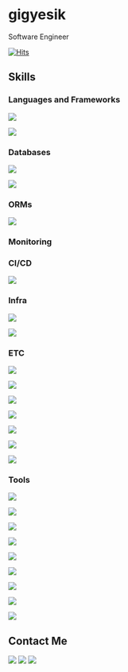 # gigyesik

Software Engineer

[![Hits](https://hits.seeyoufarm.com/api/count/incr/badge.svg?url=https%3A%2F%2Fgithub.com%2Fgigyesik%2Fhit-counter&count_bg=%2379C83D&title_bg=%23555555&icon=&icon_color=%23E7E7E7&title=hits&edge_flat=false)](https://hits.seeyoufarm.com)

## Skills

### Languages and Frameworks

<p>

[//]: # (Python)
  <img src="https://img.shields.io/badge/Python-3776AB?style=flat-square&logo=Python&logoColor=white">

[//]: # (SpringBoot)
  <img src="https://img.shields.io/badge/SpringBoot-6DB33F?style=flat-square&logo=SpringBoot&logoColor=white">

</p>

### Databases

<p>

[//]: # (MySQL)
  <img src="https://img.shields.io/badge/MySQL-4479A1?style=flat-square&logo=MySQL&logoColor=white">

[//]: # (Redis)
  <img src="https://img.shields.io/badge/Redis-FF4438?style=flat-square&logo=Redis&logoColor=white">
</p>

### ORMs

<p>

[//]: # (Hibernate)
  <img src="https://img.shields.io/badge/Hibernate-59666C?style=flat-square&logo=Hibernate&logoColor=white">

</p>

### Monitoring

### CI/CD

<p>

[//]: # (TeamcCity)
  <img src="https://img.shields.io/badge/TeamCity-000000?style=flat-square&logo=TeamCity&logoColor=white">

</p>

### Infra

<p>

[//]: # (AWS)
  <img src="https://img.shields.io/badge/AWS-232F3E?style=flat-square&logo=AmazonWebServices&logoColor=white">

[//]: # (Docker)
  <img src="https://img.shields.io/badge/Docker-2496ED?style=flat-square&logo=Docker&logoColor=white">

</p>

### ETC

<p>

[//]: # (Disqus)
  <img src="https://img.shields.io/badge/Disqus-2E9FFF?style=flat-square&logo=Disqus&logoColor=white">

[//]: # (Gradle)
  <img src="https://img.shields.io/badge/Gradle-02303A?style=flat-square&logo=Gradle&logoColor=white">  

[//]: # (Jekyll)
  <img src="https://img.shields.io/badge/Jekyll-CC0000?style=flat-square&logo=Jekyll&logoColor=white">

[//]: # (macOS)
  <img src="https://img.shields.io/badge/macOS-000000?style=flat-square&logo=macOS&logoColor=white">

[//]: # (Markdown)
  <img src="https://img.shields.io/badge/Markdown-000000?style=flat-square&logo=Markdown&logoColor=white">

[//]: # (Swagger)
  <img src="https://img.shields.io/badge/Swagger-85EA2D?style=flat-square&logo=Swagger&logoColor=white">

[//]: # (Ubuntu)
  <img src="https://img.shields.io/badge/Ubuntu-E95420?style=flat-square&logo=Ubuntu&logoColor=white">

</p>

### Tools

<p>

[//]: # (DBeaver)
  <img src="https://img.shields.io/badge/DBeaver-382923?style=flat-square&logo=DBeaver&logoColor=white">

[//]: # (Git)
  <img src="https://img.shields.io/badge/Git-F05032?style=flat-square&logo=Git&logoColor=white">

[//]: # (IntellijIDEA)
  <img src="https://img.shields.io/badge/IntellijIDEA-000000?style=flat-square&logo=IntellijIDEA&logoColor=white">

[//]: # (Notion)
  <img src="https://img.shields.io/badge/Notion-000000?style=flat-square&logo=Notion&logoColor=white">

[//]: # (Slack)
  <img src="https://img.shields.io/badge/Slack-4A154B?style=flat-square&logo=Slack&logoColor=white">

[//]: # (Sourcetree)
  <img src="https://img.shields.io/badge/Sourcetree-0052CC?style=flat-square&logo=Sourcetree&logoColor=white">

[//]: # (TestRail)
  <img src="https://img.shields.io/badge/TestRail-65C179?style=flat-square&logo=TestRail&logoColor=white">

[//]: # (WebStorm)
  <img src="https://img.shields.io/badge/WebStorm-000000?style=flat-square&logo=WebStorm&logoColor=white">

[//]: # (Wireshark)
  <img src="https://img.shields.io/badge/Wireshark-1679A7?style=flat-square&logo=Wireshark&logoColor=white">

</p>

## Contact Me

<p>
  <a href="https://gigyesik.github.io" target="_blank"><img src="https://img.shields.io/badge/Blog-222222?style=flat-square&logo=GitHubPages&logoColor=white"></a>
  <a href="https://github.com/gigyesik" target="_blank"><img src="https://img.shields.io/badge/GitHub-181717?style=flat-square&logo=GitHub&logoColor=white"></a>
  <a href="mailto:gigyesik@gmail.com" target="_blank"><img src="https://img.shields.io/badge/gigyesik@gmail.com-EA4335?style=flat-square&logo=Gmail&logoColor=white"></a>
</p>


[//]: # (Need Add)
[//]: # (![Discord]&#40;https://img.shields.io/badge/Discord-5865F2?style=flat-square&logo=Discord&logoColor=white&#41;)
[//]: # (![Gitea]&#40;https://img.shields.io/badge/Gitea-609926?style=flat-square&logo=Gitea&logoColor=white&#41;)
[//]: # (![Spring]&#40;https://img.shields.io/badge/Spring-6DB33F?style=flat-square&logo=Spring&logoColor=white&#41;)
[//]: # (![SpringSecurity]&#40;https://img.shields.io/badge/SpringSecurity-6DB33F?style=flat-square&logo=SpringSecurity&logoColor=white&#41;)
[//]: # (![Tistory]&#40;https://img.shields.io/badge/Tistory-000000?style=flat-square&logo=Tistory&logoColor=white&#41;)

[//]: # (Not Yet)
[//]: # (![BuyMeACoffee]&#40;https://img.shields.io/badge/BuyMeACoffee-FFDD00?style=flat-square&logo=BuyMeACoffee&logoColor=white&#41;)
[//]: # (![X]&#40;https://img.shields.io/badge/X-000000?style=flat-square&logo=X&logoColor=white&#41;)

[//]: # (Deprecated)
[//]: # (![VisualStudioCode]&#40;https://img.shields.io/badge/VSCode-007ACC?style=flat-square&logo=VisualStudioCode&logoColor=white&#41;)
[//]: # (![Windows]&#40;https://img.shields.io/badge/Windows-0078D4?style=flat-square&logo=Windows&logoColor=white&#41;)
